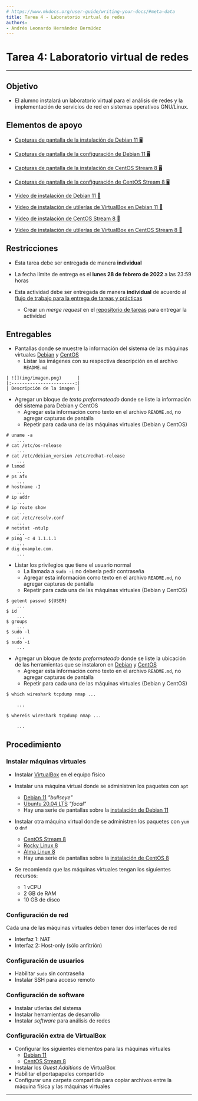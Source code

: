 ```yaml
---
# https://www.mkdocs.org/user-guide/writing-your-docs/#meta-data
title: Tarea 4 - Laboratorio virtual de redes
authors:
- Andrés Leonardo Hernández Bermúdez
---
```


# Tarea 4: Laboratorio virtual de redes

--------------------------------------------------------------------------------

## Objetivo

- El alumno instalará un laboratorio virtual para el análisis de redes y la implementación de servicios de red en sistemas operativos GNU/Linux.

## Elementos de apoyo

- [Capturas de pantalla de la instalación de Debian 11 🖥️][debian-install]
- [Capturas de pantalla de la configuración de Debian 11 🖥️][debian-configure]
- [Capturas de pantalla de la instalación de CentOS Stream 8 🖥️][centos-install]
- [Capturas de pantalla de la configuración de CentOS Stream 8 🖥️][centos-configure]

- [Video de instalación de Debian 11 📼][video-debian-install]
- [Video de instalación de utilerías de VirtualBox en Debian 11 📼][video-debian-guest-additions]

- [Video de instalación de CentOS Stream 8 📼][video-centos-install]
- [Video de instalación de utilerías de VirtualBox en CentOS Stream 8 📼][video-centos-guest-additions]

## Restricciones

- Esta tarea debe ser entregada de manera **individual**

- La fecha límite de entrega es el **lunes 28 de febrero de 2022** a las 23:59 horas
- Esta actividad debe ser entregada de manera **individual** de acuerdo al [flujo de trabajo para la entrega de tareas y prácticas][flujo-de-trabajo]
    - Crear un _merge request_ en el [repositorio de tareas][repo-tareas] para entregar la actividad



## Entregables

- Pantallas donde se muestre la información del sistema de las máquinas virtuales [Debian][debian-about] y [CentOS][centos-about]
    - Listar las imágenes con su respectiva descripción en el archivo `README.md`

```text
| ![](img/imagen.png)      |
|:------------------------:|
| Descripción de la imagen |
```

- Agregar un bloque de _texto preformateado_ donde se liste la información del sistema para Debian y CentOS
    - Agregar esta información como texto en el archivo `README.md`, no agregar capturas de pantalla
    - Repetir para cada una de las máquinas virtuales (Debian y CentOS)

```text
# uname -a
	...
# cat /etc/os-release
	...
# cat /etc/debian_version /etc/redhat-release
	...
# lsmod
	...
# ps afx
	...
# hostname -I
	...
# ip addr
	...
# ip route show
	...
# cat /etc/resolv.conf
	...
# netstat -ntulp
	...
# ping -c 4 1.1.1.1
	...
# dig example.com.
	...
```

- Listar los privilegios que tiene el usuario normal
    - La llamada a `sudo -i` no debería pedir contraseña
    - Agregar esta información como texto en el archivo `README.md`, no agregar capturas de pantalla
    - Repetir para cada una de las máquinas virtuales (Debian y CentOS)

```text
$ getent passwd ${USER}
	...
$ id
	...
$ groups
	...
$ sudo -l
	...
$ sudo -i
	...
```

- Agregar un bloque de _texto preformateado_ donde se liste la ubicación de las herramientas que se instalaron en [Debian][debian-tools] y [CentOS][centos-tools]
    - Agregar esta información como texto en el archivo `README.md`, no agregar capturas de pantalla
    - Repetir para cada una de las máquinas virtuales (Debian y CentOS)

```bash
$ which wireshark tcpdump nmap ...

	...

$ whereis wireshark tcpdump nmap ...

	...
```

## Procedimiento

### Instalar máquinas virtuales

- Instalar [VirtualBox][virtualbox] en el equipo físico

- Instalar una máquina virtual donde se administren los paquetes con `apt`
    - [Debian 11][debian] _"bullseye"_
    - [Ubuntu 20.04 LTS][ubuntu] _"focal"_
    - Hay una serie de pantallas sobre la [instalación de Debian 11][debian-install]

- Instalar otra máquina virtual donde se administren los paquetes con `yum` o `dnf`
    - [CentOS Stream 8][centos]
    - [Rocky Linux 8][rocky]
    - [Alma Linux 8][alma]
    - Hay una serie de pantallas sobre la [instalación de CentOS 8][centos-install]

- Se recomienda que las máquinas virtuales tengan los siguientes recursos:
    - 1 vCPU
    - 2 GB de RAM
    - 10 GB de disco

### Configuración de red

Cada una de las máquinas virtuales deben tener dos interfaces de red

- Interfaz 1: NAT
- Interfaz 2: Host-only (sólo anfitrión)

### Configuración de usuarios

- Habilitar `sudo` sin contraseña
- Instalar SSH para acceso remoto

### Configuración de software

- Instalar utlerías del sistema
- Instalar herramientas de desarrollo
- Instalar _software_ para análisis de redes

### Configuración extra de VirtualBox

- Configurar los siguientes elementos para las máquinas virtuales
    - [Debian 11][debian-configure]
    - [CentOS Stream 8][centos-configure]
- Instalar los _Guest Additions_ de VirtualBox
- Habilitar el portapapeles compartido
- Configurar una carpeta compartida para copiar archivos entre la máquina física y las máquinas virtuales

--------------------------------------------------------------------------------

[virtualbox]: https://www.virtualbox.org/wiki/Downloads
[debian]: https://debian.org/download
[ubuntu]: https://ubuntu.com/download/desktop/thank-you?version=20.04.3&architecture=amd64
[centos]: https://centos.org/download/
[rocky]: https://rockylinux.org/download
[alma]: https://almalinux.org/isos.html

[fedora-virt-ext]: https://docs.fedoraproject.org/en-US/Fedora/13/html/Virtualization_Guide/sect-Virtualization-Troubleshooting-Enabling_Intel_VT_and_AMD_V_virtualization_hardware_extensions_in_BIOS.html

[nixcraft-virt]: https://www.cyberciti.biz/faq/linux-xen-vmware-kvm-intel-vt-amd-v-support/

[video-debian-install]: https://www.youtube.com/watch?v=OSlESCNSr5U
[video-debian-guest-additions]: https://www.youtube.com/watch?v=AQXuv80cct4
[video-centos-install]: https://www.youtube.com/watch?v=H-TLEAGyFIQ
[video-centos-guest-additions]: https://www.youtube.com/watch?v=JrGOMFaRr1Y

[flujo-de-trabajo]: https://redes-ciencias-unam.gitlab.io/2022-2/tareas-redes/workflow/
[repo-tareas]: https://gitlab.com/Redes-Ciencias-UNAM/2022-2/tareas-redes/-/merge_requests

[debian-install]: ./debian-install
[centos-install]: ./centos-install

[debian-configure]: ./debian-configure
[centos-configure]: ./centos-configure

[debian-tools]: ./debian-configure/#instalar-software
[centos-tools]: ./centos-configure/#instalar-software

[debian-about]: ./debian-configure/#informacion-del-sistema
[centos-about]: ./centos-configure/#informacion-del-sistema
